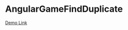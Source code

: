 # AngularGameFindDuplicate

[Demo Link](https://dmytromykoliv.github.io/angular-game-find-duplicate/)
